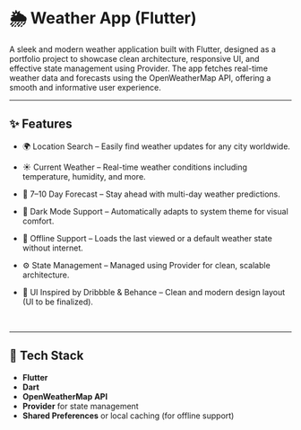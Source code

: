 # 🌦️ Weather App (Flutter)

A sleek and modern weather application built with Flutter, designed as a portfolio project to showcase clean architecture, responsive UI, and effective state management using Provider. The app fetches real-time weather data and forecasts using the OpenWeatherMap API, offering a smooth and informative user experience.
<be>

---

## ✨ Features

* 🌍 Location Search – Easily find weather updates for any city worldwide.
* ☀️ Current Weather – Real-time weather conditions including temperature, humidity, and more.

* 📅 7–10 Day Forecast – Stay ahead with multi-day weather predictions.

* 🌙 Dark Mode Support – Automatically adapts to system theme for visual comfort.

* 🔄 Offline Support – Loads the last viewed or a default weather state without internet.

* ⚙️ State Management – Managed using Provider for clean, scalable architecture.

* 🎨 UI Inspired by Dribbble & Behance – Clean and modern design layout (UI to be finalized).
<br>

---

## 🚀 Tech Stack

* **Flutter**
* **Dart**
* **OpenWeatherMap API**
* **Provider** for state management
* **Shared Preferences** or local caching (for offline support)
